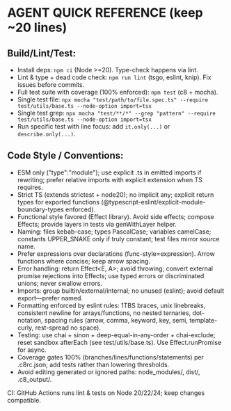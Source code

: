 # AGENT QUICK REFERENCE (keep ~20 lines)

## Build/Lint/Test:

- Install deps: `npm ci` (Node >=20). Type-check happens via lint.
- Lint & type + dead code check: `npm run lint` (tsgo, eslint, knip). Fix issues before commits.
- Full test suite with coverage (100% enforced): `npm test` (c8 + mocha).
- Single test file: `npx mocha "test/path/to/file.spec.ts" --require test/utils/base.ts --node-option import=tsx`
- Single test grep: `npx mocha "test/**/*" --grep "pattern" --require test/utils/base.ts --node-option import=tsx`
- Run specific test with line focus: add `it.only(...)` or `describe.only(...)`.

## Code Style / Conventions:

- ESM only ("type":"module"); use explicit .ts in emitted imports if rewriting; prefer relative imports with explicit extension when TS requires.
- Strict TS (extends strictest + node20); no implicit any; explicit return types for exported functions (@typescript-eslint/explicit-module-boundary-types enforced).
- Functional style favored (Effect library). Avoid side effects; compose Effects; provide layers in tests via genWithLayer helper.
- Naming: files kebab-case; types PascalCase; variables camelCase; constants UPPER_SNAKE only if truly constant; test files mirror source name.
- Prefer expressions over declarations (func-style=expression). Arrow functions where concise; keep arrow spacing.
- Error handling: return Effect<E, A>; avoid throwing; convert external promise rejections into Effects; use typed errors or discriminated unions; never swallow errors.
- Imports: group builtin/external/internal; no unused (eslint); avoid default export—prefer named.
- Formatting enforced by eslint rules: 1TBS braces, unix linebreaks, consistent newline for arrays/functions, no nested ternaries, dot-notation, spacing rules (arrow, comma, keyword, key, semi, template-curly, rest-spread no space).
- Testing: use chai + sinon + deep-equal-in-any-order + chai-exclude; reset sandbox afterEach (see test/utils/base.ts). Use Effect.runPromise for async.
- Coverage gates 100% (branches/lines/functions/statements) per .c8rc.json; add tests rather than lowering thresholds.
- Avoid editing generated or ignored paths: node_modules/, dist/, .c8_output/.

CI: GitHub Actions runs lint & tests on Node 20/22/24; keep changes compatible. 
